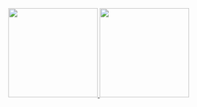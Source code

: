 
<!--
**Joao-Tietbohl/Joao-Tietbohl** is a ✨ _special_ ✨ repository because its `README.md` (this file) appears on your GitHub profile.

Here are some ideas to get you started:

- 🔭 I’m currently working on ...
- 🌱 I’m currently learning ...
- 👯 I’m looking to collaborate on ...
- 🤔 I’m looking for help with ...
- 💬 Ask me about ...
- 📫 How to reach me: ...
- 😄 Pronouns: ...
- ⚡ Fun fact: ...
-->


<div>
  <a href="https://github.com/Joao-Tietbohl">
  <img height="180em" src="https://github-readme-stats.vercel.app/api/top-langs/?username=Joao-Tietbohl&layout=compact&langs_count=7&theme=tokyonight"/>
  <img height="180em" src="https://github-readme-stats.vercel.app/api?username=Joao-Tietbohl&show_icons=true&theme=tokyonight&include_all_commits=true&count_private=true"/>
</div>
